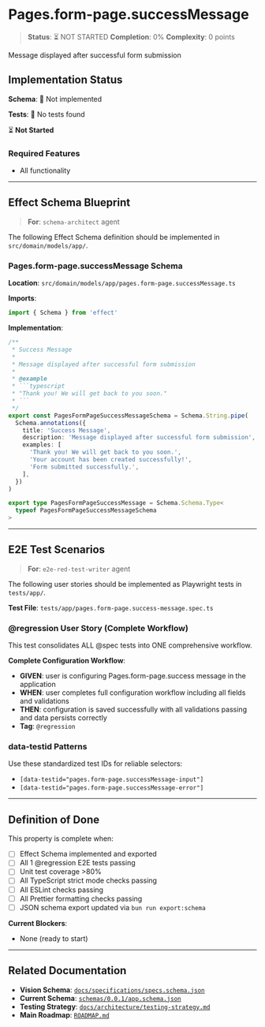 # Pages.form-page.successMessage

> **Status**: ⏳ NOT STARTED
> **Completion**: 0%
> **Complexity**: 0 points

Message displayed after successful form submission

## Implementation Status

**Schema**: 🔴 Not implemented

**Tests**: 🔴 No tests found

⏳ **Not Started**

### Required Features

- All functionality

---

## Effect Schema Blueprint

> **For**: `schema-architect` agent

The following Effect Schema definition should be implemented in `src/domain/models/app/`.

### Pages.form-page.successMessage Schema

**Location**: `src/domain/models/app/pages.form-page.successMessage.ts`

**Imports**:

```typescript
import { Schema } from 'effect'
```

**Implementation**:

````typescript
/**
 * Success Message
 *
 * Message displayed after successful form submission
 *
 * @example
 * ```typescript
 * "Thank you! We will get back to you soon."
 * ```
 */
export const PagesFormPageSuccessMessageSchema = Schema.String.pipe(
  Schema.annotations({
    title: 'Success Message',
    description: 'Message displayed after successful form submission',
    examples: [
      'Thank you! We will get back to you soon.',
      'Your account has been created successfully!',
      'Form submitted successfully.',
    ],
  })
)

export type PagesFormPageSuccessMessage = Schema.Schema.Type<
  typeof PagesFormPageSuccessMessageSchema
>
````

---

## E2E Test Scenarios

> **For**: `e2e-red-test-writer` agent

The following user stories should be implemented as Playwright tests in `tests/app/`.

**Test File**: `tests/app/pages.form-page.success-message.spec.ts`

### @regression User Story (Complete Workflow)

This test consolidates ALL @spec tests into ONE comprehensive workflow.

**Complete Configuration Workflow**:

- **GIVEN**: user is configuring Pages.form-page.success message in the application
- **WHEN**: user completes full configuration workflow including all fields and validations
- **THEN**: configuration is saved successfully with all validations passing and data persists correctly
- **Tag**: `@regression`

### data-testid Patterns

Use these standardized test IDs for reliable selectors:

- `[data-testid="pages.form-page.successMessage-input"]`
- `[data-testid="pages.form-page.successMessage-error"]`

---

## Definition of Done

This property is complete when:

- [ ] Effect Schema implemented and exported
- [ ] All 1 @regression E2E tests passing
- [ ] Unit test coverage >80%
- [ ] All TypeScript strict mode checks passing
- [ ] All ESLint checks passing
- [ ] All Prettier formatting checks passing
- [ ] JSON schema export updated via `bun run export:schema`

**Current Blockers**:

- None (ready to start)

---

## Related Documentation

- **Vision Schema**: [`docs/specifications/specs.schema.json`](../specs.schema.json)
- **Current Schema**: [`schemas/0.0.1/app.schema.json`](../../schemas/0.0.1/app.schema.json)
- **Testing Strategy**: [`docs/architecture/testing-strategy.md`](../../architecture/testing-strategy.md)
- **Main Roadmap**: [`ROADMAP.md`](../../../ROADMAP.md)
